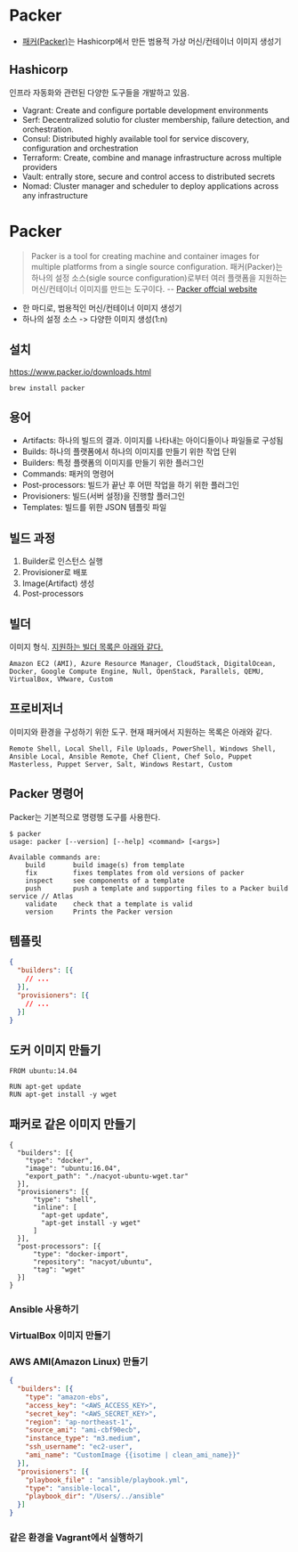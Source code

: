 
# Packer

* [패커(Packer)][packer]는 Hashicorp에서 만든 범용적 가상 머신/컨테이너 이미지 생성기

[packer]: https://www.packer.io/
 
## Hashicorp
인프라 자동화와 관련된 다양한 도구들을 개발하고 있음.
 
 * Vagrant: Create and configure portable development environments
 * Serf: Decentralized solutio for cluster membership, failure detection, and orchestration.
 * Consul: Distributed highly available tool for service discovery, configuration and orchestration
 * Terraform: Create, combine and manage infrastructure across multiple providers
 * Vault: entrally store, secure and control access to distributed secrets
 * Nomad: Cluster manager and scheduler to deploy applications across any infrastructure

# Packer

> Packer is a tool for creating machine and container images for multiple platforms from a single source configuration.
> 패커(Packer)는 하나의 설정 소스(sigle source configuration)로부터 여러 플랫폼을 지원하는 머신/컨테이너 이미지를 만드는 도구이다.
-- [Packer offcial website][packer]

* 한 마디로, 범용적인 머신/컨테이너 이미지 생성기
* 하나의 설정 소스 -> 다양한 이미지 생성(1:n)

## 설치

https://www.packer.io/downloads.html

```
brew install packer
```

## 용어

* Artifacts: 하나의 빌드의 결과. 이미지를 나타내는 아이디들이나 파일들로 구성됨
* Builds: 하나의 플랫폼에서 하나의 이미지를 만들기 위한 작업 단위
* Builders: 특정 플랫폼의 이미지를 만들기 위한 플러그인
* Commands: 패커의 명령어
* Post-processors: 빌드가 끝난 후 어떤 작업을 하기 위한 플러그인
* Provisioners: 빌드(서버 설정)을 진행할 플러그인
* Templates: 빌드를 위한 JSON 템플릿 파일

## 빌드 과정

1. Builder로 인스턴스 실행 
2. Provisioner로 배포 
3. Image(Artifact) 생성
4. Post-processors

## 빌더

이미지 형식. [지원하는 빌더 목록은 아래와 같다.][docs]

```
Amazon EC2 (AMI), Azure Resource Manager, CloudStack, DigitalOcean, Docker, Google Compute Engine, Null, OpenStack, Parallels, QEMU, VirtualBox, VMware, Custom
```

[docs]: https://www.packer.io/docs/

## 프로비저너

이미지와 환경을 구성하기 위한 도구. 현재 패커에서 지원하는 목록은 아래와 같다.

```
Remote Shell, Local Shell, File Uploads, PowerShell, Windows Shell, Ansible Local, Ansible Remote, Chef Client, Chef Solo, Puppet Masterless, Puppet Server, Salt, Windows Restart, Custom
```

## Packer 명령어

Packer는 기본적으로 명령행 도구를 사용한다.

```
$ packer
usage: packer [--version] [--help] <command> [<args>]

Available commands are:
    build       build image(s) from template
    fix         fixes templates from old versions of packer
    inspect     see components of a template
    push        push a template and supporting files to a Packer build service // Atlas
    validate    check that a template is valid
    version     Prints the Packer version
```

## 템플릿

```json
{
  "builders": [{
    // ...
  }],
  "provisioners": [{
    // ...
  }]
}
```

## 도커 이미지 만들기

```
FROM ubuntu:14.04

RUN apt-get update
RUN apt-get install -y wget
```

## 패커로 같은 이미지 만들기

```
{
  "builders": [{
    "type": "docker",
    "image": "ubuntu:16.04",
    "export_path": "./nacyot-ubuntu-wget.tar"
  }],
  "provisioners": [{
      "type": "shell",
      "inline": [
        "apt-get update",
        "apt-get install -y wget"
      ]
  }],
  "post-processors": [{
      "type": "docker-import",
      "repository": "nacyot/ubuntu",
      "tag": "wget"
  }]
}
```

### Ansible 사용하기


### VirtualBox 이미지 만들기
### AWS AMI(Amazon Linux) 만들기

```json
{
  "builders": [{
    "type": "amazon-ebs",
    "access_key": "<AWS_ACCESS_KEY>",
    "secret_key": "<AWS_SECRET_KEY>",
    "region": "ap-northeast-1",
    "source_ami": "ami-cbf90ecb",
    "instance_type": "m3.medium",
    "ssh_username": "ec2-user",
    "ami_name": "CustomImage {{isotime | clean_ami_name}}"
  }],
  "provisioners": [{
    "playbook_file" : "ansible/playbook.yml",
    "type": "ansible-local",
    "playbook_dir": "/Users/../ansible"
  }]
}
```

### 같은 환경을 Vagrant에서 실행하기


